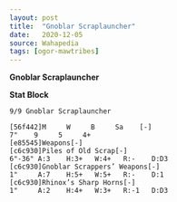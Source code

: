 ```yaml
---
layout: post
title:  "Gnoblar Scraplauncher"
date:   2020-12-05
source: Wahapedia
tags: [ogor-mawtribes]
---
```


**Gnoblar Scraplauncher**

**Stat Block**
```
9/9 Gnoblar Scraplauncher
```

```
[56f442]M     W     B     Sa    [-]
7"    9     5     4+    
[e85545]Weapons[-]
[c6c930]Piles of Old Scrap[-]
6"-36" A:3    H:3+   W:4+   R:-    D:D3  
[c6c930]Gnoblar Scrappers’ Weapons[-]
1"     A:7    H:5+   W:5+   R:-    D:1   
[c6c930]Rhinox’s Sharp Horns[-]
1"     A:2    H:4+   W:3+   R:-1   D:D3  
```


